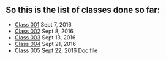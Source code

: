 ## So this is the list of classes done so far:
>
* [Class 001](https://github.com/Gideonamani/834/blob/gh-pages/%D0%91%D0%98%D0%A3%D0%A1/Class%20001.md) Sept 7, 2016
* [Class 002](https://github.com/Gideonamani/834/blob/gh-pages/%D0%91%D0%98%D0%A3%D0%A1/Class%20002.md) Sept 8, 2016
* [Class 003](https://github.com/Gideonamani/834/blob/gh-pages/%D0%91%D0%98%D0%A3%D0%A1/Class%20003.md) Sept 13, 2016
* [Class 004](https://github.com/Gideonamani/834/blob/gh-pages/%D0%91%D0%98%D0%A3%D0%A1/Class%20005.md) Sept 21, 2016
* [Class 005](https://github.com/Gideonamani/834/blob/gh-pages/%D0%91%D0%98%D0%A3%D0%A1/Class%20005.md) Sept 22, 2016
  [Doc file](https://docs.google.com/document/d/1POU7c95SXkKlYo8vhDIB1scp0WU-G04MWPraUy0dBy0/edit?usp=sharing) 

